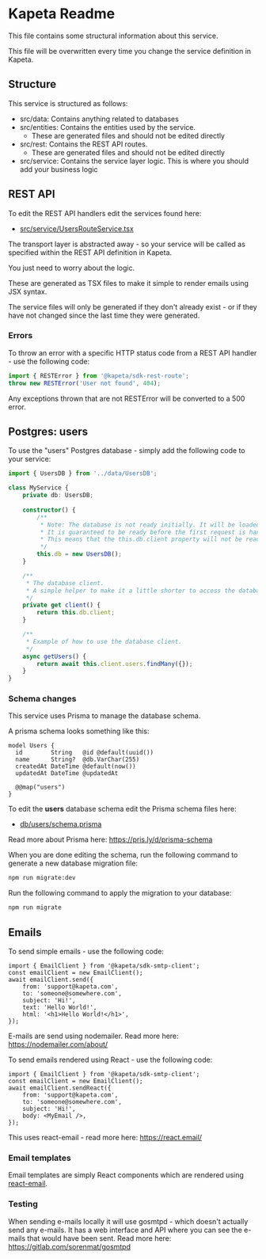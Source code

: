 # Kapeta Readme
This file contains some structural information about this service.

This file will be overwritten every time you change the service definition in Kapeta.

## Structure
This service is structured as follows:
* src/data: Contains anything related to databases
* src/entities: Contains the entities used by the service. 
  * These are generated files and should not be edited directly
* src/rest: Contains the REST API routes. 
  * These are generated files and should not be edited directly
* src/service: Contains the service layer logic. This is where you should add your business logic

## REST API 
To edit the REST API handlers edit the services found here:
* [src/service/UsersRouteService.tsx](src/service/UsersRouteService.tsx)

The transport layer is abstracted away - so your service
will be called as specified within the REST API definition in Kapeta.

You just need to worry about the logic.

These are generated as TSX files to make it simple to render emails using JSX syntax.

The service files will only be generated if they don't already exist - or if they have not
changed since the last time they were generated.

### Errors
To throw an error with a specific HTTP status code from a REST API handler - use the following code:
```ts
import { RESTError } from '@kapeta/sdk-rest-route';
throw new RESTError('User not found', 404);
```
Any exceptions thrown that are not RESTError will be converted to a 500 error.
## Postgres: users
To use the "users" Postgres database - simply add the following code to your service:

```typescript
import { UsersDB } from '../data/UsersDB';

class MyService {
    private db: UsersDB;
    
    constructor() {
        /**
         * Note: The database is not ready initially. It will be loaded during startup.
         * It is guaranteed to be ready before the first request is handled.
         * This means that the this.db.client property will not be ready during startup.
         */
        this.db = new UsersDB();
    }

    /**
     * The database client. 
     * A simple helper to make it a little shorter to access the database.
     */
    private get client() {
        return this.db.client;
    }

    /**
     * Example of how to use the database client.
     */
    async getUsers() {
        return await this.client.users.findMany({});
    }
}
```
### Schema changes
This service uses Prisma to manage the database schema.

A prisma schema looks something like this: 
```prisma
model Users {
  id        String   @id @default(uuid())
  name      String?  @db.VarChar(255)
  createdAt DateTime @default(now())
  updatedAt DateTime @updatedAt

  @@map("users")
}
```

To edit the **users** database schema edit the Prisma schema files here:
- [db/users/schema.prisma](db/users/schema.prisma)

Read more about Prisma here:
https://pris.ly/d/prisma-schema

When you are done editing the schema, 
run the following command to generate a new database migration file:
```bash
npm run migrate:dev
```

Run the following command to apply the migration to your database:
```bash
npm run migrate
```


## Emails

To send simple emails - use the following code:
```tsx
import { EmailClient } from '@kapeta/sdk-smtp-client';
const emailClient = new EmailClient();
await emailClient.send({
    from: 'support@kapeta.com',
    to: 'someone@somewhere.com',
    subject: 'Hi!',
    text: 'Hello World!',
    html: '<h1>Hello World!</h1>',
});
```
E-mails are send using nodemailer. Read more here:
https://nodemailer.com/about/

To send emails rendered using React - use the following code: 
```tsx
import { EmailClient } from '@kapeta/sdk-smtp-client';
const emailClient = new EmailClient();
await emailClient.sendReact({
    from: 'support@kapeta.com',
    to: 'someone@somewhere.com',
    subject: 'Hi!',
    body: <MyEmail />,
});
```
This uses react-email - read more here: https://react.email/

### Email templates
Email templates are simply React components which are rendered using [react-email](https://react.email/).

### Testing
When sending e-mails locally it will use gosmtpd - which doesn't actually send any e-mails. 
It has a web interface and API where you can see the e-mails that would have been sent.
Read more here:
https://gitlab.com/sorenmat/gosmtpd


